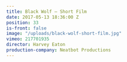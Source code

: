 ```yaml
---
title: Black Wolf — Short Film
date: 2017-05-13 18:36:00 Z
position: 33
is-front: false
image: "/uploads/black-wolf-short-film.jpg"
vimeo: 217701935
director: Harvey Eaton
production-company: Neatbot Productions
---
```


